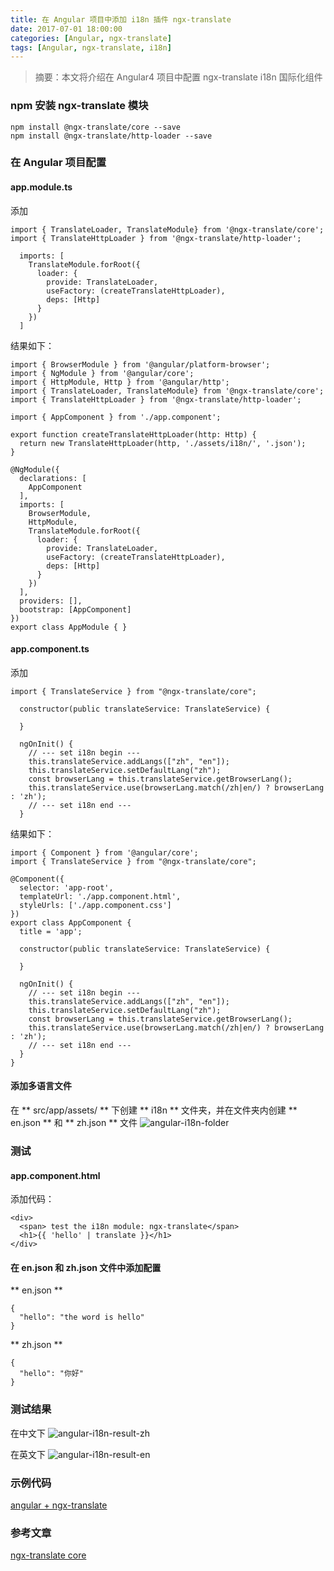 ```yaml
---
title: 在 Angular 项目中添加 i18n 插件 ngx-translate
date: 2017-07-01 18:00:00
categories: [Angular, ngx-translate]
tags: [Angular, ngx-translate, i18n]
---
```


> 摘要：本文将介绍在 Angular4 项目中配置 ngx-translate i18n 国际化组件

### npm 安装 ngx-translate 模块

```
npm install @ngx-translate/core --save
npm install @ngx-translate/http-loader --save
```

### 在 Angular 项目配置

#### app.module.ts

添加
```
import { TranslateLoader, TranslateModule} from '@ngx-translate/core';
import { TranslateHttpLoader } from '@ngx-translate/http-loader';

  imports: [
    TranslateModule.forRoot({
      loader: {
        provide: TranslateLoader,
        useFactory: (createTranslateHttpLoader),
        deps: [Http]
      }
    })
  ]

```

结果如下： 

```
import { BrowserModule } from '@angular/platform-browser';
import { NgModule } from '@angular/core';
import { HttpModule, Http } from '@angular/http';
import { TranslateLoader, TranslateModule} from '@ngx-translate/core';
import { TranslateHttpLoader } from '@ngx-translate/http-loader';

import { AppComponent } from './app.component';

export function createTranslateHttpLoader(http: Http) {
  return new TranslateHttpLoader(http, './assets/i18n/', '.json');
}

@NgModule({
  declarations: [
    AppComponent
  ],
  imports: [
    BrowserModule,
    HttpModule,
    TranslateModule.forRoot({
      loader: {
        provide: TranslateLoader,
        useFactory: (createTranslateHttpLoader),
        deps: [Http]
      }
    })
  ],
  providers: [],
  bootstrap: [AppComponent]
})
export class AppModule { }

```

#### app.component.ts

添加

```
import { TranslateService } from "@ngx-translate/core";

  constructor(public translateService: TranslateService) {

  }
  
  ngOnInit() {
    // --- set i18n begin ---
    this.translateService.addLangs(["zh", "en"]);
    this.translateService.setDefaultLang("zh");
    const browserLang = this.translateService.getBrowserLang();
    this.translateService.use(browserLang.match(/zh|en/) ? browserLang : 'zh');
    // --- set i18n end ---
  }
```

结果如下：

```
import { Component } from '@angular/core';
import { TranslateService } from "@ngx-translate/core";

@Component({
  selector: 'app-root',
  templateUrl: './app.component.html',
  styleUrls: ['./app.component.css']
})
export class AppComponent {
  title = 'app';

  constructor(public translateService: TranslateService) {

  }

  ngOnInit() {
    // --- set i18n begin ---
    this.translateService.addLangs(["zh", "en"]);
    this.translateService.setDefaultLang("zh");
    const browserLang = this.translateService.getBrowserLang();
    this.translateService.use(browserLang.match(/zh|en/) ? browserLang : 'zh');
    // --- set i18n end ---
  }
}

```

#### 添加多语言文件

在 ** src/app/assets/ ** 下创建 ** i18n ** 文件夹，并在文件夹内创建 ** en.json ** 和 ** zh.json ** 文件
![angular-i18n-folder](https://1csh1.github.io/img/angular-add-ngx-translate/angular-i18n-folder.png)

### 测试

#### app.component.html

添加代码：
```
<div>
  <span> test the i18n module: ngx-translate</span>
  <h1>{{ 'hello' | translate }}</h1>
</div>
```

#### 在 en.json 和 zh.json 文件中添加配置

** en.json **
```
{
  "hello": "the word is hello"
}
```
** zh.json **
```
{
  "hello": "你好"
}
```

### 测试结果
在中文下
![angular-i18n-result-zh](https://1csh1.github.io/img/angular-add-ngx-translate/angular-i18n-result-zh.png)

在英文下
![angular-i18n-result-en](https://1csh1.github.io/img/angular-add-ngx-translate/angular-i18n-result-en.png)

### 示例代码
[angular + ngx-translate](https://github.com/1CSH1/james-blog-ui/tree/7d2a64c3bc97d33e1b696019536f7627bcc3f3c4)

### 参考文章
[ngx-translate core](https://github.com/ngx-translate/core)
